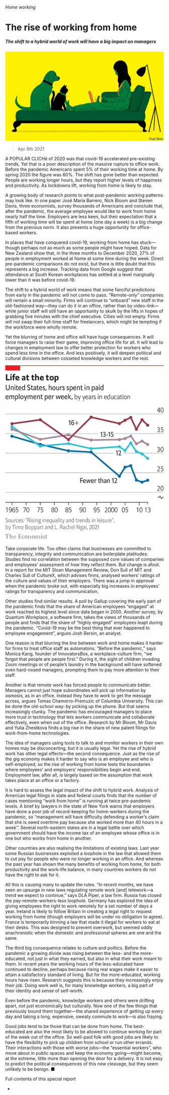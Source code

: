 ###### Home working

# The rise of working from home 

##### The shift to a hybrid world of work will have a big impact on managers 

![image](images/20210410_SRD004_0.jpg) 

> Apr 8th 2021 

A POPULAR CLICHé of 2020 was that covid-19 accelerated pre-existing trends. Yet that is a poor description of the massive rupture to office work. Before the pandemic Americans spent 5% of their working time at home. By spring 2020 the figure was 60%. The shift has gone better than expected. People are working longer hours, but they report higher levels of happiness and productivity. As lockdowns lift, working from home is likely to stay. 

A growing body of research points to what post-pandemic working patterns may look like. In one paper José Maria Barrero, Nick Bloom and Steven Davis, three economists, survey thousands of Americans and conclude that, after the pandemic, the average employee would like to work from home nearly half the time. Employers are less keen, but their expectation that a fifth of working time will be spent at home (one day a week) is a big change from the previous norm. It also presents a huge opportunity for office-based workers.


In places that have conquered covid-19, working from home has stuck—though perhaps not as much as some people might have hoped. Data for New Zealand show that, in the three months to December 2020, 27% of people in employment worked at home at some time during the week. Direct pre-pandemic comparisons do not exist, but there is little doubt that this represents a big increase. Tracking data from Google suggest that attendance at South Korean workplaces has settled at a level marginally lower than it was before covid-19. 


The shift to a hybrid world of work means that some fanciful predictions from early in the pandemic will not come to pass. “Remote-only” companies will remain a small minority. Firms will continue to “onboard” new staff in the old-fashioned way—they can do it in an office, rather than by video-link—while junior staff will still have an opportunity to skulk by the lifts in hopes of grabbing five minutes with the chief executive. Cities will not empty. Firms will not swap their full-time staff for freelancers, which might be tempting if the workforce were wholly remote.

Yet the blurring of home and office will have huge consequences. It will force managers to raise their game, improving office life for all. It will lead to changes in employment law to offer better protection for workers who spend less time in the office. And less positively, it will deepen political and cultural divisions between cosseted knowledge workers and the rest.

![image](images/20210410_SRC145.png) 


Take corporate life. Too often claims that businesses are committed to transparency, integrity and communication are boilerplate platitudes. Studies find no correlation between the supposed core values of companies and employees’ assessment of how they reflect them. But change is afoot. In a report for the MIT Sloan Management Review, Don Sull of MIT and Charles Sull of CultureX, which advises firms, analysed workers’ ratings of the culture and values of their employers. There was a jump in approval when the pandemic broke out, with especially big increases in employees’ ratings for transparency and communication. 


Other studies find similar results. A poll by Gallup covering the early part of the pandemic finds that the share of American employees “engaged” at work reached its highest level since data began in 2000. Another survey, by Quantum Workplace, a software firm, takes the views of thousands of people and finds that the share of “highly engaged” employees leapt during the pandemic. “Covid-19 may be the best thing that ever happened to employee engagement”, argues Josh Bersin, an analyst.

One reason is that blurring the line between work and home makes it harder for firms to treat office staff as automatons. “Before the pandemic,” says Monica Kang, founder of InnovatorsBox, a workplace-culture firm, “we forgot that people are people first.” During it, the sight of children invading Zoom meetings or of people’s laundry in the background will have softened even hard-nosed managers, prompting them to pay more attention to their staff.

Another is that remote work has forced people to communicate better. Managers cannot just hope subordinates will pick up information by osmosis, as in an office. Instead they have to work to get the message across, argues Tomas Chamorro-Premuzic of Columbia University. This can be done the old-school way: by picking up the phone. But that seems increasingly clunky. The pandemic has encouraged managers to place more trust in technology that lets workers communicate and collaborate effectively, even when out of the office. Research by Mr Bloom, Mr Davis and Yulia Zhestkova finds a big rise in the share of new patent filings for work-from-home technologies. 

The idea of managers using tools to talk to and monitor workers in their own homes may be disconcerting, but it is usually legal. Yet the rise of hybrid work has other legal effects—the second consequence. Just as the rise of the gig economy makes it harder to say who is an employee and who is self-employed, so the rise of working from home tests the boundaries where employees’ and employers’ responsibilities begin and end. Employment law, after all, is largely based on the assumption that work takes place at an office or a factory. 

It is hard to assess the legal impact of the shift to hybrid work. Analysis of American legal filings in state and federal courts finds that the number of cases mentioning “work from home” is running at twice pre-pandemic levels. A brief by lawyers in the state of New York warns that employers have done a poor job of record-keeping for home-workers during the pandemic, so “management will have difficulty defending a worker’s claim that she is owed overtime pay because she worked more than 40 hours in a week”. Several north-eastern states are in a legal battle over which government should have the income tax of an employee whose office is in one but who works from home in another. 

Other countries are also realising the limitations of existing laws. Last year some Russian businesses exploited a loophole in the law that allowed them to cut pay for people who were no longer working in an office. And whereas the past year has shown the many benefits of working from home, for both productivity and the work-life balance, in many countries workers do not have the right to ask for it. 

All this is causing many to update the rules. “In recent months, we have seen an upsurge in new laws regulating remote work [and] telework—a trend we expect to continue,” says DLA Piper, a law firm. Russia has closed the pay-remote-workers-less loophole. Germany has explored the idea of giving employees the right to work remotely for a set number of days a year. Ireland is likely to follow Britain in creating a legal right to request working from home (though employers will be under no obligation to agree). France is temporarily binning a law that made it illegal for workers to eat at their desks. This was designed to prevent overwork, but seemed oddly anachronistic when the domestic and professional spheres are one and the same.

The third big consequence relates to culture and politics. Before the pandemic a growing divide was rising between the less- and the more-educated, not just in what they earned, but also in what their work meant to them. In recent years the working hours of the less-educated have continued to decline, perhaps because rising real wages make it easier to attain a satisfactory standard of living. But for the more-educated, working hours have risen. Research suggests this is because they increasingly enjoy their job. Doing work well is, for many knowledge workers, a big part of their identity and sense of self-worth. 

Even before the pandemic, knowledge workers and others were drifting apart, not just economically but culturally. Now one of the few things that previously bound them together—the shared experience of getting up every day and taking a long, expensive, sweaty commute to work—is also fraying. 

Good jobs tend to be those that can be done from home. The best-educated are also the most likely to be allowed to continue working for part of the week out of the office. So well-paid folk with good jobs are likely to have the flexibility to pick up children from school or run other errands. Their interactions with those with worse jobs—the “essential workers”, who move about in public spaces and keep the economy going—might become, at the extreme, little more than opening the door for a delivery. It is not easy to predict the political consequences of this new cleavage, but they seem unlikely to be benign. ■

Full contents of this special report




* 






